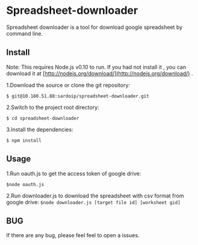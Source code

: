 Spreadsheet-downloader
===

Spreadsheet downloader is a tool for download google spreadsheet by command line.

Install
--------
Note: This requires Node.js v0.10 to run. If you had not install it , you can download it at [http://nodejs.org/download/](http://nodejs.org/download/) . 

1.Download the source or clone the git repository:
```
$ git@10.180.51.88:sardoip/spreadsheet-downloader.git
```

2.Switch to the project root directory:
```
$ cd spreadsheet-downloader
```

3.Install the dependencies: 
```
$ npm install
```

Usage
--------
1.Run oauth.js to get the access token of google drive:
```
$node oauth.js
```

2.Run downloader.js to download the spreadsheet with csv format from google drive:
`$node downloader.js [target file id] [worksheet gid]`

BUG
--------
If there are any bug, please feel feel to open a issues.





